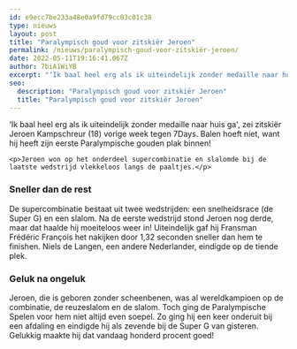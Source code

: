 ```yaml
---
id: e9ecc7be233a48e0a9fd79cc03c01c38
type: nieuws
layout: post
title: "Paralympisch goud voor zitskiër Jeroen"
permalink: /nieuws/paralympisch-goud-voor-zitskiër-jeroen/
date: 2022-05-11T19:16:41.067Z
author: 7biA1WiYB
excerpt: "‘Ik baal heel erg als ik uiteindelijk zonder medaille naar huis ga', zei zitskiër Jeroen Kampschreur (18) vorige week tegen 7Days. Balen hoeft niet, want hij heeft zijn eerste Paralympische gouden plak binnen!  "
seo:
  description: "Paralympisch goud voor zitskiër Jeroen"
  title: "Paralympisch goud voor zitskiër Jeroen"
---
```

‘Ik baal heel erg als ik uiteindelijk zonder medaille naar huis ga', zei zitskiër Jeroen Kampschreur (18) vorige week tegen 7Days. Balen hoeft niet, want hij heeft zijn eerste Paralympische gouden plak binnen!  

    <p>Jeroen won op het onderdeel supercombinatie en slalomde bij de laatste wedstrijd vlekkeloos langs de paaltjes.</p>
<h3>Sneller dan de rest</h3>
<p>De supercombinatie bestaat uit twee wedstrijden: een snelheidsrace (de Super G) en een slalom. Na de eerste wedstrijd stond Jeroen nog derde, maar dat haalde hij moeiteloos weer in! Uiteindelijk gaf hij Fransman Frédéric François het nakijken door 1,32 seconden sneller dan hem te finishen. Niels de Langen, een andere Nederlander, eindigde op de tiende plek.</p>
<h3>Geluk na ongeluk</h3>
<p>Jeroen, die is geboren zonder scheenbenen, was al wereldkampioen op de combinatie, de reuzeslalom en de slalom. Toch ging de Paralympische Spelen voor hem niet altijd even soepel. Zo ging hij een keer onderuit bij een afdaling en eindigde hij als zevende bij de Super G van gisteren. Gelukkig maakte hij dat vandaag honderd procent goed!</p>  
